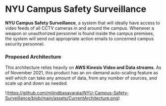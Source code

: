 # NYU Campus Safety Surveillance
 
**NYU Campus Safety Surveillance**, a system that will ideally have access to video feeds of all CCTV cameras in and around the
campus. Whenever a weapon or unauthorized personnel is found inside the campus premises, the system will send out appropriate 
action emails to concerned campus security personnel.

### Proposed Architecture
This architecture relies heavily on **AWS Kinesis Video and Data streams**. As of November 2021, this product has an on-demand 
auto-scaling feature as well which can take any amount of data, from any number of sources, and scale up and down as needed.

!(https://github.com/milindbasavaraja/NYU-Campus-Safety-Surveillance/blob/main/assets/CurrentArchitecture.png)
